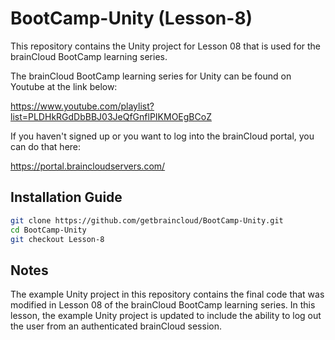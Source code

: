 # BootCamp-Unity (Lesson-8)

This repository contains the Unity project for Lesson 08 that is used for the brainCloud BootCamp learning series.

The brainCloud BootCamp learning series for Unity can be found on Youtube at the link below:

https://www.youtube.com/playlist?list=PLDHkRGdDbBBJ03JeQfGnflPIKMOEgBCoZ


If you haven't signed up or you want to log into the brainCloud portal, you can do that here:

https://portal.braincloudservers.com/


## Installation Guide

```bash
git clone https://github.com/getbraincloud/BootCamp-Unity.git
cd BootCamp-Unity
git checkout Lesson-8
```

## Notes

The example Unity project in this repository contains the final code that was modified in Lesson 08 of the brainCloud BootCamp learning series. In this lesson, the example Unity project is updated to include the ability to log out the user from an authenticated brainCloud session.

